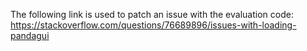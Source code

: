 The following link is used to patch an issue with the evaluation code:
https://stackoverflow.com/questions/76689896/issues-with-loading-pandagui
